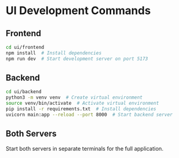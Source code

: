 # UI Development Commands

## Frontend
```bash
cd ui/frontend
npm install  # Install dependencies
npm run dev  # Start development server on port 5173
```

## Backend
```bash
cd ui/backend
python3 -m venv venv  # Create virtual environment
source venv/bin/activate  # Activate virtual environment
pip install -r requirements.txt  # Install dependencies
uvicorn main:app --reload --port 8000  # Start backend server
```

## Both Servers
Start both servers in separate terminals for the full application.